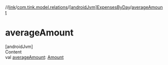 //[link](../../index.md)/[com.tink.model.relations](../index.md)/[[androidJvm]ExpensesByDay](index.md)/[averageAmount](average-amount.md)



# averageAmount  
[androidJvm]  
Content  
val [averageAmount](average-amount.md): [Amount](../../com.tink.model.misc/[android-jvm]-amount/index.md)  



